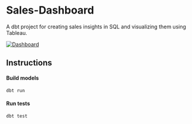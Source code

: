 # Sales-Dashboard

A dbt project for creating sales insights in SQL and visualizing them using Tableau.

<div class='tableauPlaceholder' id='viz1671010103140' style='position: relative'><noscript><a href='#'><img alt='Dashboard ' src='https:&#47;&#47;public.tableau.com&#47;static&#47;images&#47;SA&#47;SALESDASHBOARD_16710058332310&#47;Dashboard&#47;1_rss.png' style='border: none' /></a></noscript><object class='tableauViz'  style='display:none;'><param name='host_url' value='https%3A%2F%2Fpublic.tableau.com%2F' /> <param name='embed_code_version' value='3' /> <param name='path' value='views&#47;SALESDASHBOARD_16710058332310&#47;Dashboard?:language=en-US&amp;:embed=true' /> <param name='toolbar' value='yes' /><param name='static_image' value='https:&#47;&#47;public.tableau.com&#47;static&#47;images&#47;SA&#47;SALESDASHBOARD_16710058332310&#47;Dashboard&#47;1.png' /> <param name='animate_transition' value='yes' /><param name='display_static_image' value='yes' /><param name='display_spinner' value='yes' /><param name='display_overlay' value='yes' /><param name='display_count' value='yes' /><param name='language' value='en-US' /></object></div>

## Instructions

#### Build models
```
dbt run
```

#### Run tests
```
dbt test
```
